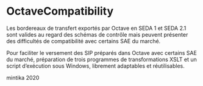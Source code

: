 # OctaveCompatibility
Les bordereaux de transfert exportés par Octave en SEDA 1 et SEDA 2.1 sont valides au regard des schémas de contrôle mais peuvent présenter des difficultés de compatibilité avec certains SAE du marché.

Pour faciliter le versement des SIP préparés dans Octave avec certains SAE du marché, préparation de trois programmes de transformations XSLT et un script d’exécution sous Windows, librement adaptables et réutilisables.

mintika 2020
